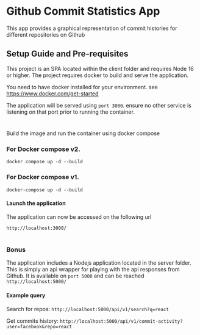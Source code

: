 # Github Commit Statistics App
This app provides a graphical representation of commit histories for different repositories on Github

## Setup Guide and Pre-requisites
This project is an SPA located within the client folder and requires Node 16 or higher.
The project requires docker to build and serve the application.

You need to have docker installed for your environment. see https://www.docker.com/get-started

The application will be served using `port 3000`. ensure no other service is listening on that port prior to running the container.
#
Build the image and run the container using docker compose


### For Docker compose v2.
`docker compose up -d --build`

### For Docker compose v1.

`docker-compose up -d --build`

#### Launch the application
The application can now be accessed on the following url

`http://localhost:3000/`

#
### Bonus
The application includes a Nodejs application located in the server folder. 
This is simply an api wrapper for playing with the api responses from Github. It is available on `port 5000` and can be reached
`http://localhost:5000/`

#### Example query
Search for repos:
`http://localhost:5000/api/v1/search?q=react`

Get commits history:
`http://localhost:5000/api/v1/commit-activity?user=facebook&repo=react`
